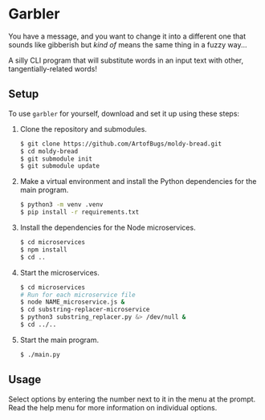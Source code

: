 # Garbler

You have a message, and you want to change it into a different one
that sounds like gibberish but *kind of* means the same thing in a fuzzy way...

A silly CLI program that will substitute words in an input text
with other, tangentially-related words!

## Setup

To use `garbler` for yourself, download and set it up using these steps:

1. Clone the repository and submodules.

    ```sh
    $ git clone https://github.com/ArtofBugs/moldy-bread.git
    $ cd moldy-bread
    $ git submodule init
    $ git submodule update
    ```

1. Make a virtual environment and install the Python dependencies
for the main program.

    ```sh
    $ python3 -m venv .venv
    $ pip install -r requirements.txt
    ```

1. Install the dependencies for the Node microservices.

    ```sh
    $ cd microservices
    $ npm install
    $ cd ..
    ```

1. Start the microservices.

    ```sh
    $ cd microservices
    # Run for each microservice file
    $ node NAME_microservice.js &
    $ cd substring-replacer-microservice
    $ python3 substring_replacer.py &> /dev/null &
    $ cd ../..
    ```

1. Start the main program.

    ```sh
    $ ./main.py
    ```

## Usage

Select options by entering the number next to it in the menu at the prompt.
Read the help menu for more information on individual options.
